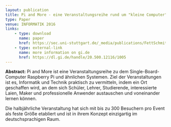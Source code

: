 ```yaml
---
layout: publication
title: Pi and More - eine Veranstaltungsreihe rund um "kleine Computer"
type: Paper
venue: INFORMATIK 2016
links:
    - type: download
      name: paper
      href: https://sec.uni-stuttgart.de/_media/publications/FettSchmitz-Informatik-2016.pdf
    - type: external-link
      name: more information on gi.de
      href: https://dl.gi.de/handle/20.500.12116/1005
---
```

**Abstract:** Pi and More ist eine Veranstaltungsreihe zu dem Single-Board-Computer Raspberry Pi und
ähnlichen Systemen. Ziel der Veranstaltungen ist es, Informatik und Technik praktisch zu vermitteln,
indem ein Ort geschaffen wird, an dem sich Schüler, Lehrer, Studierende, interessierte Laien, Maker
und professionelle Anwender austauschen und voneinander lernen können.

Die halbjährliche Veranstaltung hat sich mit bis zu 300 Besuchern pro Event als feste Größe etabliert
und ist in ihrem Konzept einzigartig im deutschsprachigen Raum.

